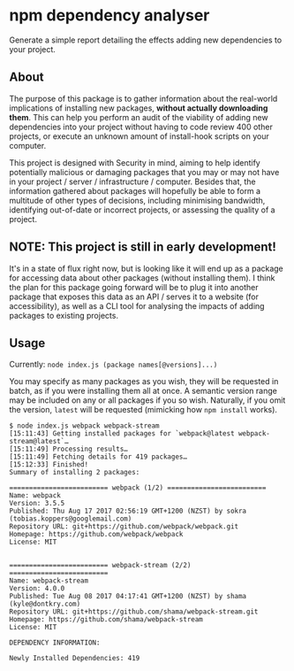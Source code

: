 # npm dependency analyser
Generate a simple report detailing the effects adding new dependencies to your project.

## About
The purpose of this package is to gather information about the real-world implications of installing new packages, **without actually downloading them**. This can help you perform an audit of the viability of adding new dependencies into your project without having to code review 400 other projects, or execute an unknown amount of install-hook scripts on your computer.

This project is designed with Security in mind, aiming to help identify potentially malicious or damaging packages that you may or may not have in your project / server / infrastructure / computer. Besides that, the information gathered about packages will hopefully be able to form a multitude of other types of decisions, including minimising bandwidth, identifying out-of-date or incorrect projects, or assessing the quality of a project. 

## NOTE: This project is still in early development! 
It's in a state of flux right now, but is looking like it will end up as a package for accessing data about other packages (without installing them). I think the plan for this package going forward will be to plug it into another package that exposes this data as an API / serves it to a website (for accessibility), as well as a CLI tool for analysing the impacts of adding packages to existing projects.

## Usage
Currently: `node index.js (package names[@versions]...)`

You may specify as many packages as you wish, they will be requested in batch, as if you were installing them all at once. A semantic version range may be included on any or all packages if you so wish. Naturally, if you omit the version, `latest` will be requested (mimicking how `npm install` works).

```text
$ node index.js webpack webpack-stream
[15:11:43] Getting installed packages for `webpack@latest webpack-stream@latest`…
[15:11:49] Processing results…
[15:11:49] Fetching details for 419 packages…
[15:12:33] Finished!
Summary of installing 2 packages:

========================= webpack (1/2) =========================
Name: webpack
Version: 3.5.5
Published: Thu Aug 17 2017 02:56:19 GMT+1200 (NZST) by sokra (tobias.koppers@googlemail.com)
Repository URL: git+https://github.com/webpack/webpack.git
Homepage: https://github.com/webpack/webpack
License: MIT


========================= webpack-stream (2/2) =========================
Name: webpack-stream
Version: 4.0.0
Published: Tue Aug 08 2017 04:17:41 GMT+1200 (NZST) by shama (kyle@dontkry.com)
Repository URL: git+https://github.com/shama/webpack-stream.git
Homepage: https://github.com/shama/webpack-stream
License: MIT

DEPENDENCY INFORMATION:

Newly Installed Dependencies: 419
``` 